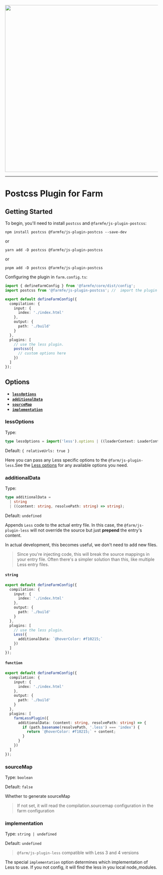 <div align="center">
  <a href="https://github.com/farm-fe/farm">
    <img src="../../assets/logo.png" width="550" />
  </a>
</div>

---

# Postcss Plugin for Farm

## Getting Started

To begin, you'll need to install `postcss` and `@farmfe/js-plugin-postcss`:

```console
npm install postcss @farmfe/js-plugin-postcss --save-dev
```

or

```console
yarn add -D postcss @farmfe/js-plugin-postcss
```

or

```console
pnpm add -D postcss @farmfe/js-plugin-postcss
```

Configuring the plugin in `farm.config.ts`:

```ts
import { defineFarmConfig } from '@farmfe/core/dist/config';
import postcss from '@farmfe/js-plugin-postcss'; //  import the plugin

export default defineFarmConfig({
  compilation: {
    input: {
      index: './index.html'
    },
    output: {
      path: './build'
    }
  },
  plugins: [
    // use the less plugin.
    postcss({
      // custom options here
    })
  ]
});
```

## Options

- **[`lessOptions`](#lessoptions)**
- **[`additionalData`](#additionalData)**
- **[`sourceMap`](#sourcemap)**
- **[`implementation`](#implementation)**

### lessOptions

Type:

```ts
type lessOptions = import('less').options | ((loaderContext: LoaderContext) => import('less').options})
```

Default: `{ relativeUrls: true }`

Here you can pass any Less specific options to the `@farm/js-plugin-less`.See the [Less options](https://lesscss.org/usage/#less-options) for any available options you need.

### additionalData

Type:

```ts
type additionalData =
  | string
  | ((content: string, resolvePath: string) => string);
```

Default: `undefined`

Appends `Less` code to the actual entry file.
In this case, the `@farm/js-plugin-less` will not override the source but just **prepend** the entry's content.

In actual development, this becomes useful, we don't need to add new files.

> Since you're injecting code, this will break the source mappings in your entry file. Often there's a simpler solution than this, like multiple Less entry files.

#### `string`

```ts
export default defineFarmConfig({
  compilation: {
    input: {
      index: './index.html'
    },
    output: {
      path: './build'
    }
  },
  plugins: [
    // use the less plugin.
    Less({
      additionalData: `@hoverColor: #f10215;`
    })
  ]
});
```

#### `function`

```ts
export default defineFarmConfig({
  compilation: {
    input: {
      index: './index.html'
    },
    output: {
      path: './build'
    }
  },
  plugins: [
    farmLessPlugin({
      additionalData: (content: string, resolvePath: string) => {
        if (path.basename(resolvePath, '.less') === 'index') {
          return `@hoverColor: #f10215;` + content;
        }
      }
    })
  ]
});
```

### sourceMap

Type: `boolean`

Default: `false`

Whether to generate sourceMap

> If not set, it will read the compilation.sourcemap configuration in the farm configuration

### implementation

Type: `string | undefined`

Default: `undefined`

> `@farm/js-plugin-less` compatible with Less 3 and 4 versions

The special `implementation` option determines which implementation of Less to use. If you not config, it will find the less in you local node_modules.
